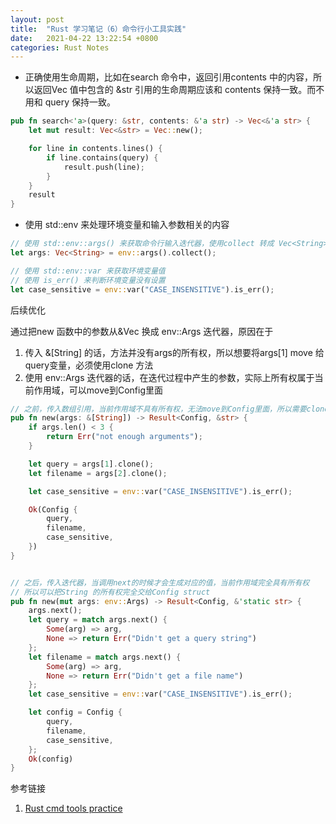 ```yaml
---
layout: post
title:  "Rust 学习笔记（6）命令行小工具实践"
date:   2021-04-22 13:22:54 +0800
categories: Rust Notes
---
```



* 正确使用生命周期，比如在search 命令中，返回引用contents 中的内容，所以返回Vec 值中包含的 &str 引用的生命周期应该和 contents 保持一致。而不用和 query 保持一致。

```rust
pub fn search<'a>(query: &str, contents: &'a str) -> Vec<&'a str> {
    let mut result: Vec<&str> = Vec::new();

    for line in contents.lines() {
        if line.contains(query) {
            result.push(line);
        }
    }
    result
}
```

* 使用 std::env 来处理环境变量和输入参数相关的内容

```rust
// 使用 std::env::args() 来获取命令行输入迭代器，使用collect 转成 Vec<String>
let args: Vec<String> = env::args().collect();

// 使用 std::env::var 来获取环境变量值
// 使用 is_err() 来判断环境变量没有设置
let case_sensitive = env::var("CASE_INSENSITIVE").is_err();
```

后续优化

通过把new 函数中的参数从&Vec 换成 env::Args 迭代器，原因在于

1. 传入 &[String] 的话，方法并没有args的所有权，所以想要将args[1] move 给query变量，必须使用clone 方法
2. 使用 env::Args 迭代器的话，在迭代过程中产生的参数，实际上所有权属于当前作用域，可以move到Config里面

```rust
// 之前，传入数组引用，当前作用域不具有所有权，无法move到Config里面，所以需要clone
pub fn new(args: &[String]) -> Result<Config, &str> {
    if args.len() < 3 {
        return Err("not enough arguments");
    }

    let query = args[1].clone();
    let filename = args[2].clone();

    let case_sensitive = env::var("CASE_INSENSITIVE").is_err();

    Ok(Config {
        query,
        filename,
        case_sensitive,
    })
}


// 之后，传入迭代器，当调用next的时候才会生成对应的值，当前作用域完全具有所有权
// 所以可以把String 的所有权完全交给Config struct
pub fn new(mut args: env::Args) -> Result<Config, &'static str> {
    args.next();
    let query = match args.next() {
        Some(arg) => arg,
        None => return Err("Didn't get a query string")
    };
    let filename = match args.next() {
        Some(arg) => arg,
        None => return Err("Didn't get a file name")
    };
    let case_sensitive = env::var("CASE_INSENSITIVE").is_err();

    let config = Config {
        query,
        filename,
        case_sensitive,
    };
    Ok(config)
}
```

参考链接

1. [Rust cmd tools practice](https://doc.rust-lang.org/book/ch12-00-an-io-project.html)